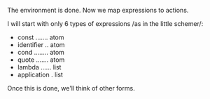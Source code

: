The environment is done. Now we map expressions to actions.

I will start with only 6 types of expressions /as in the little schemer/:
- const ....... atom
- identifier .. atom
- cond ........ atom
- quote ....... atom
- lambda ...... list
- application . list

Once this is done, we'll think of other forms.
